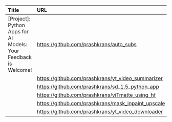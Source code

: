 | Title                                                           | URL                                                |   Score | Date                |
|:----------------------------------------------------------------|:---------------------------------------------------|--------:|:--------------------|
| [Project]: Python Apps for AI Models: Your Feedback is Welcome! | https://github.com/prashkrans/auto_subs            |      26 | 2024-08-25 23:29:44 |
|                                                                 | https://github.com/prashkrans/yt_video_summarizer  |         |                     |
|                                                                 | https://github.com/prashkrans/sd_1.5_python_app    |         |                     |
|                                                                 | https://github.com/prashkrans/viTmatte_using_hf    |         |                     |
|                                                                 | https://github.com/prashkrans/mask_inpaint_upscale |         |                     |
|                                                                 | https://github.com/prashkrans/yt_video_downloader  |         |                     |